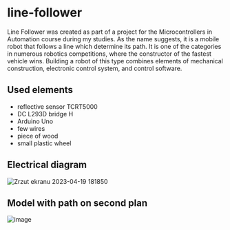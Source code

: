 # line-follower

Line Follower was created as part of a project for the Microcontrollers in Automation course during my studies. As the name suggests, it is a mobile robot that follows a line which determine its path. It is one of the categories in numerous robotics competitions, where the constructor of the fastest vehicle wins. Building a robot of this type combines elements of mechanical construction, electronic control system, and control software.

## Used elements
- reflective sensor TCRT5000
- DC L293D bridge H
- Arduino Uno
- few wires
- piece of wood
- small plastic wheel

## Electrical diagram
![Zrzut ekranu 2023-04-19 181850](https://user-images.githubusercontent.com/103599051/233139110-bf59fd91-002f-4e7a-b9a9-f1fc9bb44026.png)

## Model with path on second plan
![image](https://user-images.githubusercontent.com/103599051/233139590-8b0c1975-5e0e-4262-a20e-e0ca3c708296.png)
